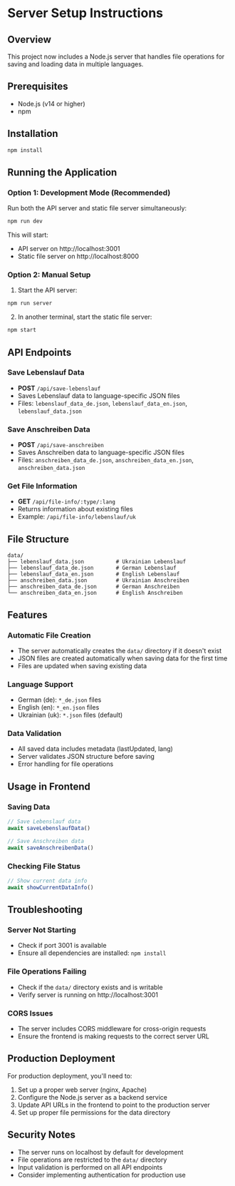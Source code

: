 # Server Setup Instructions

## Overview
This project now includes a Node.js server that handles file operations for saving and loading data in multiple languages.

## Prerequisites
- Node.js (v14 or higher)
- npm

## Installation
```bash
npm install
```

## Running the Application

### Option 1: Development Mode (Recommended)
Run both the API server and static file server simultaneously:
```bash
npm run dev
```
This will start:
- API server on http://localhost:3001
- Static file server on http://localhost:8000

### Option 2: Manual Setup
1. Start the API server:
```bash
npm run server
```

2. In another terminal, start the static file server:
```bash
npm start
```

## API Endpoints

### Save Lebenslauf Data
- **POST** `/api/save-lebenslauf`
- Saves Lebenslauf data to language-specific JSON files
- Files: `lebenslauf_data_de.json`, `lebenslauf_data_en.json`, `lebenslauf_data.json`

### Save Anschreiben Data
- **POST** `/api/save-anschreiben`
- Saves Anschreiben data to language-specific JSON files
- Files: `anschreiben_data_de.json`, `anschreiben_data_en.json`, `anschreiben_data.json`

### Get File Information
- **GET** `/api/file-info/:type/:lang`
- Returns information about existing files
- Example: `/api/file-info/lebenslauf/uk`

## File Structure
```
data/
├── lebenslauf_data.json          # Ukrainian Lebenslauf
├── lebenslauf_data_de.json       # German Lebenslauf
├── lebenslauf_data_en.json       # English Lebenslauf
├── anschreiben_data.json         # Ukrainian Anschreiben
├── anschreiben_data_de.json      # German Anschreiben
└── anschreiben_data_en.json      # English Anschreiben
```

## Features

### Automatic File Creation
- The server automatically creates the `data/` directory if it doesn't exist
- JSON files are created automatically when saving data for the first time
- Files are updated when saving existing data

### Language Support
- German (de): `*_de.json` files
- English (en): `*_en.json` files
- Ukrainian (uk): `*.json` files (default)

### Data Validation
- All saved data includes metadata (lastUpdated, lang)
- Server validates JSON structure before saving
- Error handling for file operations

## Usage in Frontend

### Saving Data
```javascript
// Save Lebenslauf data
await saveLebenslaufData()

// Save Anschreiben data
await saveAnschreibenData()
```

### Checking File Status
```javascript
// Show current data info
await showCurrentDataInfo()
```

## Troubleshooting

### Server Not Starting
- Check if port 3001 is available
- Ensure all dependencies are installed: `npm install`

### File Operations Failing
- Check if the `data/` directory exists and is writable
- Verify server is running on http://localhost:3001

### CORS Issues
- The server includes CORS middleware for cross-origin requests
- Ensure the frontend is making requests to the correct server URL

## Production Deployment

For production deployment, you'll need to:
1. Set up a proper web server (nginx, Apache)
2. Configure the Node.js server as a backend service
3. Update API URLs in the frontend to point to the production server
4. Set up proper file permissions for the data directory

## Security Notes

- The server runs on localhost by default for development
- File operations are restricted to the `data/` directory
- Input validation is performed on all API endpoints
- Consider implementing authentication for production use
